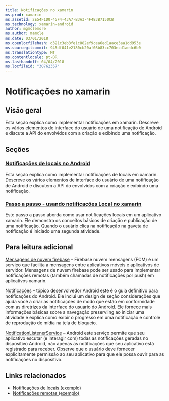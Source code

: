 ```yaml
---
title: Notificações no xamarin
ms.prod: xamarin
ms.assetid: 2E54F1D0-45F4-43A7-B3A3-4F483B7150CB
ms.technology: xamarin-android
author: mgmclemore
ms.author: mamcle
ms.date: 03/01/2018
ms.openlocfilehash: d321c3eb3fe1c882ef9cea6ed1aace3aa1dd953e
ms.sourcegitcommit: 945df041e2180cb20af08b83cc703ecd1aedc6b0
ms.translationtype: MT
ms.contentlocale: pt-BR
ms.lasthandoff: 04/04/2018
ms.locfileid: "30762357"
---
```

# <a name="notifications-in-xamarinandroid"></a>Notificações no xamarin


## <a name="overview"></a>Visão geral

Esta seção explica como implementar notificações em xamarin. Descreve os vários elementos de interface do usuário de uma notificação de Android e discute a API do envolvidos com a criação e exibindo uma notificação.


## <a name="sections"></a>Seções

### <a name="local-notifications-in-androidlocal-notificationsmd"></a>[Notificações de locais no Android](local-notifications.md)

Esta seção explica como implementar notificações de locais em xamarin. Descreve os vários elementos de interface do usuário de uma notificação de Android e discutem a API do envolvidos com a criação e exibindo uma notificação. 

### <a name="walkthrough---using-local-notifications-in-xamarinandroidlocal-notifications-walkthroughmd"></a>[Passo a passo - usando notificações Local no xamarin](local-notifications-walkthrough.md)  
 
Este passo a passo aborda como usar notificações locais em um aplicativo xamarin. Ele demonstra os conceitos básicos de criação e publicação de uma notificação. Quando o usuário clica na notificação na gaveta de notificação é iniciado uma segunda atividade. 


## <a name="for-further-reading"></a>Para leitura adicional

[Mensagens de nuvem firebase](~/android/data-cloud/google-messaging/firebase-cloud-messaging.md) &ndash; Firebase nuvem mensagens (FCM) é um serviço que facilita a mensagens entre aplicativos móveis e aplicativos de servidor. Mensagens de nuvem firebase pode ser usado para implementar notificações remotas (também chamadas de notificações por push) em aplicativos xamarin.

[Notificações](http://developer.android.com/guide/topics/ui/notifiers/notifications.html) &ndash; tópico desenvolvedor Android este é o guia definitivo para notificações do Android. Ele inclui um design de seção considerações que ajuda você a criar as notificações de modo que estão em conformidade com as diretrizes da interface do usuário do Android. Ele fornece mais informações básicas sobre a navegação preserviing ao iniciar uma atividade e explica como exibir o progresso em uma notificação e controle de reprodução de mídia na tela de bloqueio. 

[NotificationListenerService](https://developer.xamarin.com/api/type/Android.Service.Notification.NotificationListenerService/) &ndash; Android este serviço permite que seu aplicativo escutar (e interagir com) todas as notificações geradas no dispositivo Android, não apenas as notificações que seu aplicativo está registrado para receber. Observe que o usuário deve fornecer explicitamente permissão ao seu aplicativo para que ele possa ouvir para as notificações no dispositivo.





## <a name="related-links"></a>Links relacionados

- [Notificações de locais (exemplo)](https://developer.xamarin.com/samples/monodroid/LocalNotifications/)
- [Notificações remotas (exemplo)](https://developer.xamarin.com/samples/monodroid/RemoteNotifications/)
